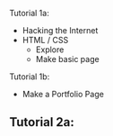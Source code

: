 Tutorial 1a:
  - Hacking the Internet
  - HTML / CSS
    - Explore
    - Make basic page


Tutorial 1b:
  - Make a Portfolio Page


Tutorial 2a:
  - 